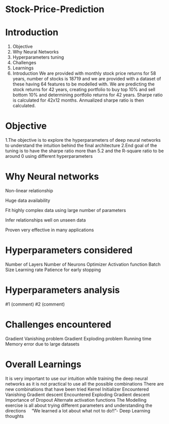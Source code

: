# Stock-Price-Prediction

# Introduction
1. Objective
2. Why Neural Networks
3. Hyperparameters tuning
4. Challenges
5. Learnings
6. Introduction
We are provided with monthly stock price returns for 58 years, number of stocks is 18719 and we are provided with a dataset of these having 64 features to be modelled with. We are predicting the stock returns for 42 years, creating portfolio to buy top 10% and sell bottom 10% and determining portfolio returns for 42 years. Sharpe ratio is calculated for 42x12 months. Annualized sharpe ratio is then calculated.

# Objective
1.The objective is to explore the hyperparameters of deep neural networks to understand the intuition behind the final architecture 2.End goal of the tuning is to have the sharpe ratio more than 5.2 and the R-square ratio to be around 0 using different hyperparameters

# Why Neural networks
Non-linear relationship

Huge data availability

Fit highly complex data using large number of parameters

Infer relationships well on unseen data

Proven very effective in many applications

# Hyperparameters considered
Number of Layers Number of Neurons Optimizer Activation function Batch Size Learning rate Patience for early stopping

# Hyperparameters analysis
#1 (comment) #2 (comment)

# Challenges encountered
Gradient Vanishing problem Gradient Exploding problem Running time Memory error due to large datasets

# Overall Learnings
It is very important to use our intuition while training the deep neural networks as it is not practical to use all the possible combinations There are new combinations that have been tried Kernel Initializer Encountered Vanishing Gradient descent Encountered Exploding Gradient descent Importance of Dropout Alternate activation functions The Modelling exercise is all about trying different parameters and understanding the directions  “We learned a lot about what not to do!!”- Deep Learning thoughts
